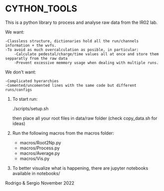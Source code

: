 # CYTHON_TOOLS
This is a python library to process and analyse raw data from the IR02 lab.

We want:

    -Classless structure, dictionaries hold all the run/channels information + the wvfs.   
    -To avoid as much overcalculation as posible, in particular: 
        -Calculate pedestal/charge/time values all at once and store them sepparatly from the raw data
        -Prevent excessive memmory usage when dealing with multiple runs. 

We don't want:

    -Complicated hyerarchies
    -Comented/uncomented lines with the same code but different runs/configs

1. To start run:

    ./scripts/setup.sh

    then place all your root files in data/raw folder (check copy_data.sh for ideas)

2. Run the following macros from the macros folder:
    - macros/Root2Np.py
    - macros/Process.py
    - macros/Average.py
    - macros/Vis.py

3. To better visualize what is happening, there are jupyter notebooks available in notebooks/

Rodrigo & Sergio
November 2022

